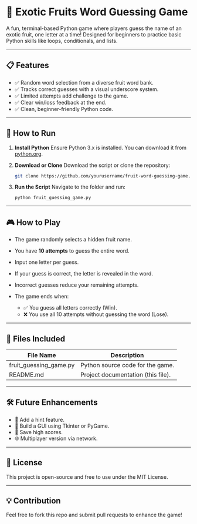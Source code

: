# 🍉 Exotic Fruits Word Guessing Game

A fun, terminal-based Python game where players guess the name of an exotic fruit, one letter at a time! Designed for beginners to practice basic Python skills like loops, conditionals, and lists.

---

## 📋 Features

* ✅ Random word selection from a diverse fruit word bank.
* ✅ Tracks correct guesses with a visual underscore system.
* ✅ Limited attempts add challenge to the game.
* ✅ Clear win/loss feedback at the end.
* ✅ Clean, beginner-friendly Python code.

---

## 🚀 How to Run

1. **Install Python**
   Ensure Python 3.x is installed. You can download it from [python.org](https://www.python.org/).

2. **Download or Clone**
   Download the script or clone the repository:

   ```bash
   git clone https://github.com/yourusername/fruit-word-guessing-game.git
   ```

3. **Run the Script**
   Navigate to the folder and run:

   ```bash
   python fruit_guessing_game.py
   ```

---

## 🎮 How to Play

* The game randomly selects a hidden fruit name.
* You have **10 attempts** to guess the entire word.
* Input one letter per guess.
* If your guess is correct, the letter is revealed in the word.
* Incorrect guesses reduce your remaining attempts.
* The game ends when:

  * ✅ You guess all letters correctly (Win).
  * ❌ You use all 10 attempts without guessing the word (Lose).

---

## 📁 Files Included

| File Name                | Description                        |
| ------------------------ | ---------------------------------- |
| fruit\_guessing\_game.py | Python source code for the game.   |
| README.md                | Project documentation (this file). |

---

## 🛠️ Future Enhancements

* 🔑 Add a hint feature.
* 🎨 Build a GUI using Tkinter or PyGame.
* 💾 Save high scores.
* 🌐 Multiplayer version via network.

---

## 📄 License

This project is open-source and free to use under the MIT License.

---

## 💡 Contribution

Feel free to fork this repo and submit pull requests to enhance the game!
